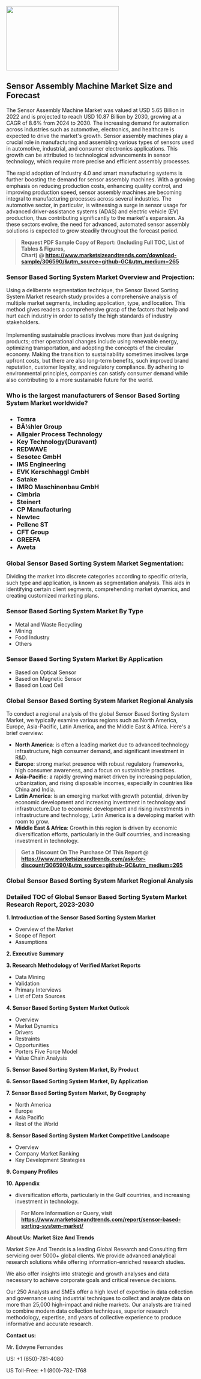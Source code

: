 <p><img class="alignnone size-medium wp-image-20088" src="https://ffe5etoiles.com/wp-content/uploads/2024/12/MST1-300x171.png" alt="" width="300" height="171" /></p><h2>Sensor Assembly Machine Market Size and Forecast</h2><p>The Sensor Assembly Machine Market was valued at USD 5.65 Billion in 2022 and is projected to reach USD 10.87 Billion by 2030, growing at a CAGR of 8.6% from 2024 to 2030. The increasing demand for automation across industries such as automotive, electronics, and healthcare is expected to drive the market's growth. Sensor assembly machines play a crucial role in manufacturing and assembling various types of sensors used in automotive, industrial, and consumer electronics applications. This growth can be attributed to technological advancements in sensor technology, which require more precise and efficient assembly processes.</p><p>The rapid adoption of Industry 4.0 and smart manufacturing systems is further boosting the demand for sensor assembly machines. With a growing emphasis on reducing production costs, enhancing quality control, and improving production speed, sensor assembly machines are becoming integral to manufacturing processes across several industries. The automotive sector, in particular, is witnessing a surge in sensor usage for advanced driver-assistance systems (ADAS) and electric vehicle (EV) production, thus contributing significantly to the market's expansion. As these sectors evolve, the need for advanced, automated sensor assembly solutions is expected to grow steadily throughout the forecast period.</p></p><blockquote id="" class=""><strong>Request PDF Sample Copy of Report: (Including Full TOC, List of Tables &amp; Figures, Chart)&nbsp;@&nbsp;<strong><a href="https://www.marketsizeandtrends.com/download-sample/306590/&utm_source=github-GC&utm_medium=265" target="_blank">https://www.marketsizeandtrends.com/download-sample/306590/&utm_source=github-GC&utm_medium=265</a></strong></strong></blockquote><h3 id="" class="">Sensor Based Sorting System Market&nbsp;Overview and Projection:</h3><p id="" class="">Using a deliberate segmentation technique, the Sensor Based Sorting System Market research study provides a comprehensive analysis of multiple market segments, including application, type, and location. This method gives readers a comprehensive grasp of the factors that help and hurt each industry in order to satisfy the high standards of industry stakeholders. <br /> <br />Implementing sustainable practices involves more than just designing products; other operational changes include using renewable energy, optimizing transportation, and adopting the concepts of the circular economy. Making the transition to sustainability sometimes involves large upfront costs, but there are also long-term benefits, such improved brand reputation, customer loyalty, and regulatory compliance. By adhering to environmental principles, companies can satisfy consumer demand while also contributing to a more sustainable future for the world.</p><h3 id="" class="">Who is the largest manufacturers of&nbsp;Sensor Based Sorting System Market worldwide?</h3><h3 class=""><p><ul><li>Tomra </li><li> BÃ¼hler Group </li><li> Allgaier Process Technology </li><li> Key Technology(Duravant) </li><li> REDWAVE </li><li> Sesotec GmbH </li><li> IMS Engineering </li><li> EVK Kerschhaggl GmbH </li><li> Satake </li><li> IMRO Maschinenbau GmbH </li><li> Cimbria </li><li> Steinert </li><li> CP Manufacturing </li><li> Newtec </li><li> Pellenc ST </li><li> CFT Group </li><li> GREEFA </li><li> Aweta</li></ul></p></h3><h3 id="" class="">Global&nbsp;Sensor Based Sorting System Market Segmentation:</h3><p id="" class="">Dividing the market into discrete categories according to specific criteria, such type and application, is known as segmentation analysis. This aids in identifying certain client segments, comprehending market dynamics, and creating customized marketing plans.</p><h3 id="" class="">Sensor Based Sorting System Market&nbsp;By Type</h3><p><p><ul><li>Metal and Waste Recycling</li><li> Mining</li><li> Food Industry</li><li> Others</p></li></ul></p></p><h3 id="" class="">Sensor Based Sorting System Market&nbsp;By Application</h3><p class=""><p><ul><li>Based on Optical Sensor</li><li> Based on Magnetic Sensor</li><li> Based on Load Cell</li></ul></p></p><h3 id="" class="">Global Sensor Based Sorting System Market Regional Analysis</h3><p id="" class="">To conduct a regional analysis of the global Sensor Based Sorting System Market, we typically examine various regions such as North America, Europe, Asia-Pacific, Latin America, and the Middle East &amp; Africa. Here's a brief overview:</p><ul><li><strong>North America</strong>: is often a leading market due to advanced technology infrastructure, high consumer demand, and significant investment in R&amp;D.</li><li><strong>Europe</strong>: strong market presence with robust regulatory frameworks, high consumer awareness, and a focus on sustainable practices.</li><li><strong>Asia-Pacific</strong>: a rapidly growing market driven by increasing population, urbanization, and rising disposable incomes, especially in countries like China and India.</li><li><strong>Latin America</strong>: is an emerging market with growth potential, driven by economic development and increasing investment in technology and infrastructure.Due to economic development and rising investments in infrastructure and technology, Latin America is a developing market with room to grow.</li><li><strong>Middle East &amp; Africa</strong>: Growth in this region is driven by economic diversification efforts, particularly in the Gulf countries, and increasing investment in technology.</li></ul><blockquote id="" class=""><strong>Get a Discount On The Purchase Of This Report @ <strong><a href="https://www.marketsizeandtrends.com/ask-for-discount/306590/&utm_source=github-GC&utm_medium=265" target="_blank">https://www.marketsizeandtrends.com/ask-for-discount/306590/&utm_source=github-GC&utm_medium=265</a></strong></strong></blockquote><h3 id="" class="">Global Sensor Based Sorting System Market Regional Analysis</h3><h3 id="" class="">Detailed TOC of Global Sensor Based Sorting System Market Research Report, 2023-2030</h3><p id="" class=""><strong>1. Introduction of the Sensor Based Sorting System Market</strong></p><ul><li>Overview of the Market</li><li>Scope of Report</li><li>Assumptions</li></ul><p id="" class=""><strong>2. Executive Summary</strong></p><p id="" class=""><strong>3. Research Methodology of Verified Market Reports</strong></p><ul><li>Data Mining</li><li>Validation</li><li>Primary Interviews</li><li>List of Data Sources</li></ul><p id="" class=""><strong>4. Sensor Based Sorting System Market Outlook</strong></p><ul><li>Overview</li><li>Market Dynamics</li><li>Drivers</li><li>Restraints</li><li>Opportunities</li><li>Porters Five Force Model</li><li>Value Chain Analysis</li></ul><p id="" class=""><strong>5. Sensor Based Sorting System Market, By Product</strong></p><p id="" class=""><strong>6. Sensor Based Sorting System Market, By Application</strong></p><p id="" class=""><strong>7. Sensor Based Sorting System Market, By Geography</strong></p><ul><li>North America</li><li>Europe</li><li>Asia Pacific</li><li>Rest of the World</li></ul><p id="" class=""><strong>8. Sensor Based Sorting System Market Competitive Landscape</strong></p><ul><li>Overview</li><li>Company Market Ranking</li><li>Key Development Strategies</li></ul><p id="" class=""><strong>9. Company Profiles</strong></p><p id="" class=""><strong>10. Appendix</strong></p><ul><li>diversification efforts, particularly in the Gulf countries, and increasing investment in technology.</li></ul><blockquote id="" class=""><strong>For More Information or Query, visit <strong><strong><a href="https://www.marketsizeandtrends.com/report/sensor-based-sorting-system-market/" target="_blank">https://www.marketsizeandtrends.com/report/sensor-based-sorting-system-market/</a></strong></strong></strong></blockquote><p id="" class=""><strong>About Us: Market Size And Trends</strong></p><p id="" class="">Market Size And Trends is a leading Global Research and Consulting firm servicing over 5000+ global clients. We provide advanced analytical research solutions while offering information-enriched research studies.</p><p id="" class="">We also offer insights into strategic and growth analyses and data necessary to achieve corporate goals and critical revenue decisions.</p><p id="" class="">Our 250 Analysts and SMEs offer a high level of expertise in data collection and governance using industrial techniques to collect and analyze data on more than 25,000 high-impact and niche markets. Our analysts are trained to combine modern data collection techniques, superior research methodology, expertise, and years of collective experience to produce informative and accurate research.</p><p id="" class=""><strong>Contact us:</strong></p><p id="" class="">Mr. Edwyne Fernandes</p><p id="" class="">US: +1 (650)-781-4080</p><p id="" class="">US Toll-Free: +1 (800)-782-1768</p>
